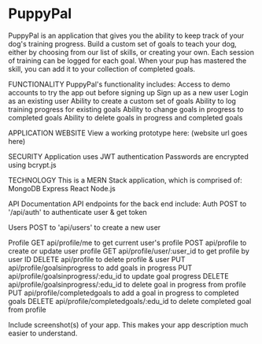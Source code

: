 # PuppyPal

PuppyPal is an application that gives you the ability to keep track of your dog's training progress. Build a custom set of goals to teach your dog, either by choosing from our list of skills, or creating your own. Each session of training can be logged for each goal. When your pup has mastered the skill, you can add it to your collection of completed goals.


FUNCTIONALITY
PuppyPal's functionality includes:
	Access to demo accounts to try the app out before signing up
	Sign up as a new user
	Login as an existing user
	Ability to create a custom set of goals
    Ability to log training progress for existing goals
	Ability to change goals in progress to completed goals
	Ability to delete goals in progress and completed goals

APPLICATION WEBSITE
View a working prototype here: (website url goes here)


SECURITY
	Application uses JWT authentication
	Passwords are encrypted using bcrypt.js


TECHNOLOGY
This is a MERN Stack application, which is comprised of:
    MongoDB
    Express
    React
    Node.js

API Documentation
API endpoints for the back end include:
Auth
	POST to '/api/auth' to authenticate user & get token

Users
    POST to 'api/users' to create a new user

Profile
	GET api/profile/me to get current user's profile
    POST api/profile to create or update user profile
    GET api/profile/user/:user_id to get profile by user ID
    DELETE api/profile to delete profile & user
    PUT api/profile/goalsinprogress to add goals in progress
    PUT api/profile/goalsinprogress/:edu_id to update goal progress
    DELETE api/profile/goalsinprogress/:edu_id to delete goal in progress from profile
    PUT api/profile/completedgoals to add a goal in progress to completed goals
    DELETE api/profile/completedgoals/:edu_id to delete completed goal from profile


Include screenshot(s) of your app. This makes your app description much easier to understand.